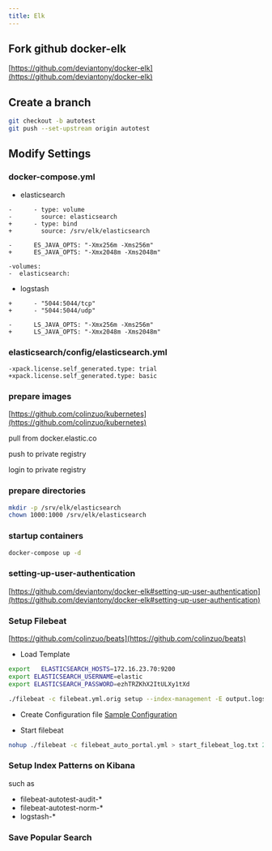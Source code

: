 ```yaml
---
title: Elk
---
```


## Fork github docker-elk
[https://github.com/deviantony/docker-elk](https://github.com/deviantony/docker-elk)

## Create a branch
```bash
git checkout -b autotest
git push --set-upstream origin autotest
```

## Modify Settings

### docker-compose.yml

+ elasticsearch
```
-      - type: volume
-        source: elasticsearch
+      - type: bind
+        source: /srv/elk/elasticsearch

-      ES_JAVA_OPTS: "-Xmx256m -Xms256m"
+      ES_JAVA_OPTS: "-Xmx2048m -Xms2048m"

-volumes:
-  elasticsearch:
```

+ logstash
```
+      - "5044:5044/tcp"
+      - "5044:5044/udp"

-      LS_JAVA_OPTS: "-Xmx256m -Xms256m"
+      LS_JAVA_OPTS: "-Xmx2048m -Xms2048m"
```

### elasticsearch/config/elasticsearch.yml
```
-xpack.license.self_generated.type: trial
+xpack.license.self_generated.type: basic
```

### prepare images
[https://github.com/colinzuo/kubernetes](https://github.com/colinzuo/kubernetes)

pull from docker.elastic.co

push to private registry

login to private registry

### prepare directories
```bash
mkdir -p /srv/elk/elasticsearch
chown 1000:1000 /srv/elk/elasticsearch
```

### startup containers
```bash
docker-compose up -d
```

### setting-up-user-authentication
[https://github.com/deviantony/docker-elk#setting-up-user-authentication](https://github.com/deviantony/docker-elk#setting-up-user-authentication)

### Setup Filebeat
[https://github.com/colinzuo/beats](https://github.com/colinzuo/beats)

+ Load Template
```bash
export   ELASTICSEARCH_HOSTS=172.16.23.70:9200
export ELASTICSEARCH_USERNAME=elastic
export ELASTICSEARCH_PASSWORD=ezhTRZKhX2ItULXy1tXd

./filebeat -c filebeat.yml.orig setup --index-management -E output.logstash.enabled=false
```

+ Create Configuration file
[Sample Configuration](../_assets/files/filebeat_auto_portal.yml.md)

+ Start filebeat
```bash
nohup ./filebeat -c filebeat_auto_portal.yml > start_filebeat_log.txt 2>&1 &
```

### Setup Index Patterns on Kibana
such as
+ filebeat-autotest-audit-*
+ filebeat-autotest-norm-*
+ logstash-*

### Save Popular Search